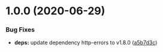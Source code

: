 # 1.0.0 (2020-06-29)


### Bug Fixes

* **deps:** update dependency http-errors to v1.8.0 ([a5b7d3c](https://github.com/eik-lib/core/commit/a5b7d3c70edf32c863220f52828910c3fc842481))

